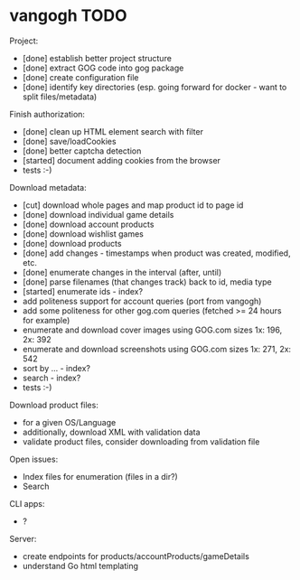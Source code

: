 # vangogh TODO

Project:
- [done] establish better project structure
- [done] extract GOG code into gog package
- [done] create configuration file
- [done] identify key directories (esp. going forward for docker - want to split files/metadata)

Finish authorization:
- [done] clean up HTML element search with filter
- [done] save/loadCookies
- [done] better captcha detection
- [started] document adding cookies from the browser
- tests :-)

Download metadata:
- [cut] download whole pages and map product id to page id
- [done] download individual game details
- [done] download account products
- [done] download wishlist games
- [done] download products
- [done] add changes - timestamps when product was created, modified, etc.
- [done] enumerate changes in the interval (after, until)
- [done] parse filenames (that changes track) back to id, media type 
- [started] enumerate ids - index?
- add politeness support for account queries (port from vangogh) 
- add some politeness for other gog.com queries (fetched >= 24 hours for example)
- enumerate and download cover images using GOG.com sizes 1x: 196, 2x: 392
- enumerate and download screenshots using GOG.com sizes 1x: 271, 2x: 542
- sort by ... - index?
- search - index?
- tests :-)

Download product files:
- for a given OS/Language
- additionally, download XML with validation data
- validate product files, consider downloading from validation file

Open issues:
- Index files for enumeration (files in a dir?)
- Search

CLI apps:
- ?

Server:
- create endpoints for products/accountProducts/gameDetails
- understand Go html templating